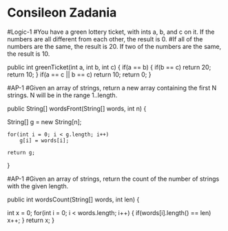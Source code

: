 # Consileon Zadania


#Logic-1
#You have a green lottery ticket, with ints a, b, and c on it. If the numbers are all different from each other, the result is 0. #If all of the numbers are the same, the result is 20. If two of the numbers are the same, the result is 10.

public int greenTicket(int a, int b, int c) {
  if(a == b)
	{
		if(b == c)
			return 20;
		return 10;
	}
	if(a == c || b == c)
		return 10;
return 0;
}


#AP-1
#Given an array of strings, return a new array containing the first N strings. N will be in the range 1..length.

public String[] wordsFront(String[] words, int n) {
  
  String[] g = new String[n];
    
    for(int i = 0; i < g.length; i++)
        g[i] = words[i];
              
    return g;
}

#AP-1
#Given an array of strings, return the count of the number of strings with the given length.

public int wordsCount(String[] words, int len) {
  
  int x = 0;
    for(int i = 0; i < words.length; i++) {
        if(words[i].length() == len)
            x++;
    }
  return x;
}
